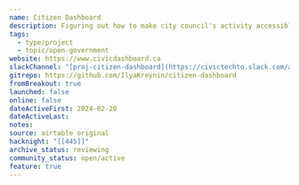 ```yaml
---
name: Citizen Dashboard
description: Figuring out how to make city council's activity accessible! Currently looking to get city council minutes into Open Data, maybe make a Citizen Dashboard out of it
tags:
  - type/project
  - topic/open-government
website: https://www.civicdashboard.ca
slackChannel: "[proj-citizen-dashboard](https://civictechto.slack.com/archives/C06KU3DHEKV)"
gitrepo: https://github.com/IlyaKreynin/citizen-dashboard
fromBreakout: true
launched: false
online: false
dateActiveFirst: 2024-02-20
dateActiveLast: 
notes: 
source: airtable original
hacknight: "[[445]]"
archive_status: reviewing
community_status: open/active
feature: true
---
```

